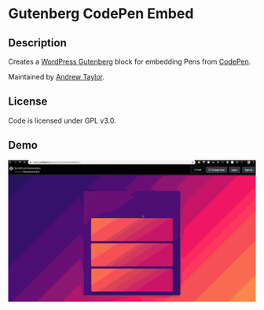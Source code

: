 # Gutenberg CodePen Embed

## Description
Creates a [WordPress Gutenberg](https://wordpress.org/gutenberg/) block for embedding Pens from [CodePen](http://codepen.io/).

Maintained by [Andrew Taylor](https://www.ataylor.me/).

## License
Code is licensed under GPL v3.0.

## Demo
![Gutenberg CodePen Embed Demo](https://raw.githubusercontent.com/ataylorme/gutenberg-codepen-embed/master/codepen-embed-block-v2-demo.gif)